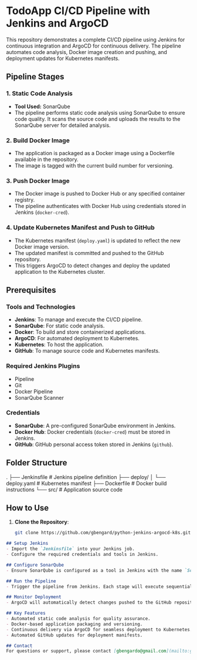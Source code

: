 # TodoApp CI/CD Pipeline with Jenkins and ArgoCD

This repository demonstrates a complete CI/CD pipeline using Jenkins for continuous integration and ArgoCD for continuous delivery. The pipeline automates code analysis, Docker image creation and pushing, and deployment updates for Kubernetes manifests.

## Pipeline Stages

### 1. **Static Code Analysis**
- **Tool Used:** SonarQube  
- The pipeline performs static code analysis using SonarQube to ensure code quality. It scans the source code and uploads the results to the SonarQube server for detailed analysis.

### 2. **Build Docker Image**
- The application is packaged as a Docker image using a Dockerfile available in the repository.
- The image is tagged with the current build number for versioning.

### 3. **Push Docker Image**
- The Docker image is pushed to Docker Hub or any specified container registry. 
- The pipeline authenticates with Docker Hub using credentials stored in Jenkins (`docker-cred`).

### 4. **Update Kubernetes Manifest and Push to GitHub**
- The Kubernetes manifest (`deploy.yaml`) is updated to reflect the new Docker image version.
- The updated manifest is committed and pushed to the GitHub repository. 
- This triggers ArgoCD to detect changes and deploy the updated application to the Kubernetes cluster.

## Prerequisites

### Tools and Technologies
- **Jenkins**: To manage and execute the CI/CD pipeline.
- **SonarQube**: For static code analysis.
- **Docker**: To build and store containerized applications.
- **ArgoCD**: For automated deployment to Kubernetes.
- **Kubernetes**: To host the application.
- **GitHub**: To manage source code and Kubernetes manifests.

### Required Jenkins Plugins
- Pipeline
- Git
- Docker Pipeline
- SonarQube Scanner

### Credentials
- **SonarQube**: A pre-configured SonarQube environment in Jenkins.
- **Docker Hub**: Docker credentials (`docker-cred`) must be stored in Jenkins.
- **GitHub**: GitHub personal access token stored in Jenkins (`github`).

## Folder Structure

.
├── Jenkinsfile        # Jenkins pipeline definition
├── deploy/
│   └── deploy.yaml    # Kubernetes manifest
├── Dockerfile         # Docker build instructions
└── src/               # Application source code


## How to Use

1. **Clone the Repository**:
   ```bash
   git clone https://github.com/gbengard/python-jenkins-argocd-k8s.git
    ```

```markdown
## Setup Jenkins
- Import the `Jenkinsfile` into your Jenkins job.
- Configure the required credentials and tools in Jenkins.

## Configure SonarQube
- Ensure SonarQube is configured as a tool in Jenkins with the name `Sonar`.

## Run the Pipeline
- Trigger the pipeline from Jenkins. Each stage will execute sequentially.

## Monitor Deployment
- ArgoCD will automatically detect changes pushed to the GitHub repository and deploy the updated application to Kubernetes.

## Key Features
- Automated static code analysis for quality assurance.
- Docker-based application packaging and versioning.
- Continuous delivery via ArgoCD for seamless deployment to Kubernetes.
- Automated GitHub updates for deployment manifests.

## Contact
For questions or support, please contact [gbengardo@gmail.com](mailto:gbengardo@gmail.com).
```

